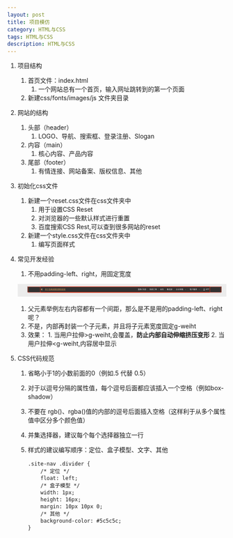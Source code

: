 ```yaml
---
layout: post
title: 项目模仿
category: HTML与CSS
tags: HTML与CSS
description: HTML与CSS
---  
```


1. 项目结构
    1. 首页文件：index.html
        1. 一个网站总有一个首页，输入网址跳转到的第一个页面
    2. 新建css/fonts/images/js 文件夹目录
2. 网站的结构
    1. 头部（header）
        1. LOGO、导航、搜索框、登录注册、Slogan
    2. 内容（main）
        1. 核心内容、产品内容
    3. 尾部（footer）
        1. 有情连接、网站备案、版权信息、其他
3. 初始化css文件
    1. 新建一个reset.css文件在css文件夹中
        1. 用于设置CSS Reset
        2. 对浏览器的一些默认样式进行重置
        3. 百度搜索CSS Rest,可以查到很多网站的reset
    2. 新建一个style.css文件在css文件夹中
        1. 编写页面样式
4. 常见开发经验
    1. 不用padding-left、right，用固定宽度
     
      ![pic](https://raw.githubusercontent.com/zhoghua123/imgsBed/master/webzh_50.png) 
      
      1. 父元素举例左右内容都有一个间距，那么是不是用的padding-left、right呢？
      2. 不是，内部再封装一个子元素，并且将子元素宽度固定g-weiht
      3. 效果：
        1. 当用户拉伸>g-weiht,会覆盖，**防止内部自动伸缩挤压变形**
        2. 当用户拉伸<g-weiht,内容居中显示
        
5. CSS代码规范
    1. 省略小于1的小数前面的0（例如.5 代替 0.5）
    2. 对于以逗号分隔的属性值，每个逗号后面都应该插入一个空格（例如box-shadow） 
    3. 不要在 rgb()、rgba()值的内部的逗号后面插入空格（这样利于从多个属性值中区分多个颜色值）
    4. 并集选择器，建议每个每个选择器独立一行
    5. 样式的建议编写顺序：定位、盒子模型、文字、其他
        
        ```
        .site-nav .divider {
            /* 定位 */
            float: left;
            /* 盒子模型 */
            width: 1px;
            height: 16px;
            margin: 10px 10px 0;
            /* 其他 */
            background-color: #5c5c5c;
        }
        ```


